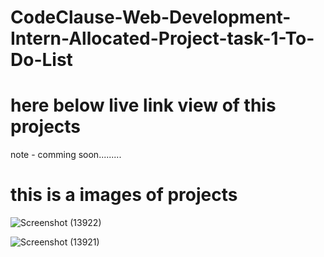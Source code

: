 # CodeClause-Web-Development-Intern-Allocated-Project-task-1-To-Do-List


# here below live link view of this projects
note - comming soon.........



# this is a images of projects 

![Screenshot (13922)](https://github.com/RushikeshBorude/CodeClause-Web-Development-Intern-Allocated-Project-task-1-To-Do-List/assets/86228914/935b455d-bc76-4107-8686-bf77f9389900)





![Screenshot (13921)](https://github.com/RushikeshBorude/CodeClause-Web-Development-Intern-Allocated-Project-task-1-To-Do-List/assets/86228914/b3566e0b-cbbd-4fca-99b2-44e69210172b)



